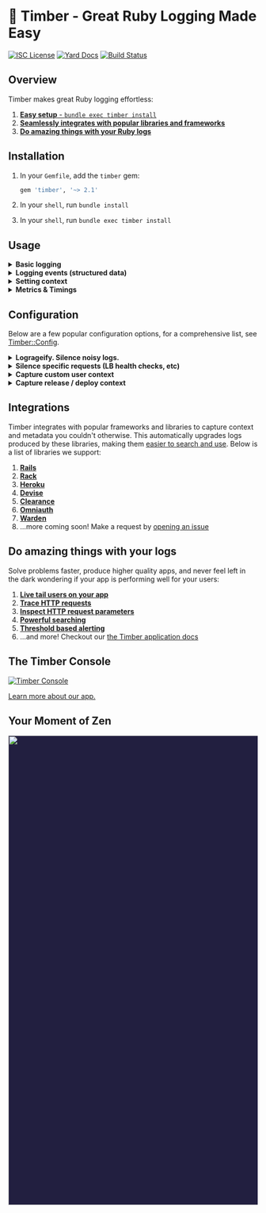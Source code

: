 # 🌲 Timber - Great Ruby Logging Made Easy

[![ISC License](https://img.shields.io/badge/license-ISC-ff69b4.svg)](LICENSE.md)
[![Yard Docs](http://img.shields.io/badge/yard-docs-blue.svg)](http://www.rubydoc.info/github/timberio/timber-ruby)
[![Build Status](https://travis-ci.org/timberio/timber-ruby.svg?branch=master)](https://travis-ci.org/timberio/timber-ruby)

## Overview

Timber makes great Ruby logging effortless:

1. [**Easy setup** - `bundle exec timber install`](#installation)
2. [**Seamlessly integrates with popular libraries and frameworks**](#integrations)
3. [**Do amazing things with your Ruby logs**](#do-amazing-things-with-your-logs)


## Installation

1. In your `Gemfile`, add the `timber` gem:

    ```ruby
    gem 'timber', '~> 2.1'
    ```

2. In your `shell`, run `bundle install`

3. In your `shell`, run `bundle exec timber install`


## Usage

<details><summary><strong>Basic logging</strong></summary><p>

Use the `Timber::Logger` just like you would `::Logger`:

```ruby
logger.debug("Debug message")
logger.info("Info message")
logger.warn("Warn message")
logger.error("Error message")
logger.fatal("Fatal message")
```

We encourage standard / traditional log messages for non-meaningful events. And because Timber
[augments](https://timber.io/docs/concepts/structuring-through-augmentation) your logs with
metadata, you don't have to worry about making every log structured!

---

</p></details>

<details><summary><strong>Logging events (structured data)</strong></summary><p>

Logging events allows you to log structured data without sacrificing readability or worrying about
structured data name or type conflicts. Keep in mind, Timber defines common events in the
[`Timber::Events`](http://www.rubydoc.info/github/timberio/timber-ruby/Timber/Events) namespace,
which are automatically logged for you through our [integrations](#integrations). You should not
have to maually log events defined there except in special circumstances.

### How to use it

```ruby
logger.warn "Payment rejected", payment_rejected: {customer_id: "abcd1234", amount: 100, reason: "Card expired"}
```

1. [Search it](https://timber.io/docs/app/console/searching) with queries like: `type:payment_rejected` or `payment_rejected.amount:>100`
2. [Alert on it](https://timber.io/docs/app/console/alerts) with threshold based alerts
3. [Graph & visualize it](https://timber.io/docs/app/console/graphing)
4. [View this event's data and context](https://timber.io/docs/app/console/view-metdata-and-context)
5. ...read more in our [docs](https://timber.io/docs/languages/ruby/usage/custom-events)

---

</p></details>

<details><summary><strong>Setting context</strong></summary><p>

Context is amazingly powerful, think of it like join data for your logs. It represents the
environment when the log was written, allowing you to relate logs so you can easily segment them.
It's how Timber is able to accomplish features like
[tailing users](https://timber.io/docs/app/console/tail-a-user) and
[tracing HTTP requests](https://timber.io/docs/app/console/trace-http-requests).
Keep in mind, Timber defines common contexts in the
[`Timber::Contexts`](http://www.rubydoc.info/github/timberio/timber-ruby/Timber/Contexts) namespace,
which are automatically set for you through our [integrations](#integrations). You should not
have to maually set these contexts except in special circumstances.

### How to use it

```ruby
logger.with_context(job: {id: 123}) do
  logger.info("Background job execution started")
  # ... code here
  logger.info("Background job execution completed")
end
```

1. [Search it](https://timber.io/docs/app/console/searching) with queries like: `job.id:123`
2. [View this context when viewing a log's metadata](https://timber.io/docs/app/console/view-metdata-and-context)
3. ...read more in our [docs](https://timber.io/docs/languages/ruby/usage/custom-context)

---

</p></details>

<details><summary><strong>Metrics & Timings</strong></summary><p>

Aggregates destroy details, events tell stories. With Timber, logging metrics and timings is simply
[logging an event](https://timber.io/docs/languages/ruby/usage/custom-events). Timber is based on
modern big-data principles and can aggregate inordinately large data sets in seconds. Logging
events (raw data as it exists), gives you the flexibility in the future to segment and aggregate
your data any way you see fit. This is superior to choosing specific paradigms before hand, when
you are unsure how you'll need to use your data in the future.

### How to use it

Below is a contrived example of timing a background job:

```ruby
timer = Timber::Timer.start
# ... code to time ...
logger.info("Processed background job", background_job: {time_ms: timer})
```

And of course, `time_ms` can also take a `Float` or `Fixnum`:

```ruby
logger.info("Processed background job", background_job: {time_ms: 45.6})
```

Lastly, metrics aren't limited to timings. You can capture any metric you want:

```ruby
logger.info("Credit card charged", credit_card_charge: {amount: 123.23})
```

1. [Search it](https://timber.io/docs/app/console/searching) with queries like: `background_job.time_ms:>500`
2. [Alert on it](https://timber.io/docs/app/console/alerts) with threshold based alerts
3. [View this log's metadata in the console](https://timber.io/docs/app/console/view-metdata-and-context)
4. ...read more in our [docs](https://timber.io/docs/languages/ruby/usage/metrics-and-timings)


</p></details>


## Configuration

Below are a few popular configuration options, for a comprehensive list, see
[Timber::Config](http://www.rubydoc.info/github/timberio/timber-ruby/Timber/Config).

<details><summary><strong>Logrageify. Silence noisy logs.</strong></summary><p>

Timber allows you to silence noisy logs that aren't of value to you, just like
[lograge](https://github.com/roidrage/lograge). As such, we've provided a convenience configuration
option for anyone transitioning from lograge.

### How to use it

```ruby
# config/initializers/timber.rb

config = Timber::Config.instance
config.logrageify!()
```

### How it works

It turns this:

```
Started GET "/" for 127.0.0.1 at 2012-03-10 14:28:14 +0100
Processing by HomeController#index as HTML
  Rendered text template within layouts/application (0.0ms)
  Rendered layouts/_assets.html.erb (2.0ms)
  Rendered layouts/_top.html.erb (2.6ms)
  Rendered layouts/_about.html.erb (0.3ms)
  Rendered layouts/_google_analytics.html.erb (0.4ms)
Completed 200 OK in 79ms (Views: 78.8ms | ActiveRecord: 0.0ms)
```

Into this:

```
Get "/" sent 200 OK in 79ms @metadata {...}
```

Internally this is equivalent to:

```ruby
# config/initializers/timber.rb

config = Timber::Config.instance
config.integrations.action_controller.silence = true
config.integrations.action_view.silence = true
config.integrations.active_record.silence = true
config.integrations.rack.http_events.collapse_into_single_event = true
```

### Pro-tip: Keep controller call logs (recommended)

Feel free to deviate and customize which logs you silence. We recommend a slight deviation
from lograge with the following settings:

```ruby
# config/initializers/timber.rb

config = Timber::Config.instance
config.integrations.action_view.silence = true
config.integrations.active_record.silence = true
config.integrations.rack.http_events.collapse_into_single_event = true
```

This does _not_ silence the controller call log event. This is because Timber captures the
parameters passed to the controller, which are generally valuable when debugging.

For a full list of integration settings, see
[Timber::Config::Integrations](http://www.rubydoc.info/github/timberio/timber-ruby/Timber/Config/Integrations)

---

</p></details>

<details><summary><strong>Silence specific requests (LB health checks, etc)</strong></summary><p>

Silencing noisy requests can be helpful for silencing load balance health checks, bot scanning,
or activity that generally is not meaningful to you.

### How to use it

The following will silence all `[GET] /_health` requests:

```ruby
# config/initializers/timber.rb

config = Timber::Config.instance
config.integrations.rack.http_events.silence_request = lambda do |rack_env, rack_request|
  rack_request.path == "/_health"
end
```

We require a block because it gives you complete control over how you want to silence requests.
The first parameter being the traditional Rack env hash, the second being a
[Rack Request](http://www.rubydoc.info/gems/rack/Rack/Request) object.

---

</p></details>

<details><summary><strong>Capture custom user context</strong></summary><p>

By default Timber automatically captures user context for most of the popular authentication
libraries (Devise, Omniauth, and Clearance). See
[Timber::Integrations::Rack::UserContext](http://www.rubydoc.info/github/timberio/timber-ruby/Timber/Integrations/Rack/UserContext)
for a complete list.

### How to use it

In cases where you Timber doesn't support your strategy, or you want to customize it further,
you can do so like:

```ruby
# config/initializers/timber.rb

config = Timber::Config.instance
config.integrations.rack.user_context.custom_user_hash = lambda do |rack_env|
  user = rack_env['warden'].user
  if user
    {
      id: user.id, # unique identifier for the user, can be an integer or string,
      name: user.name, # identifiable name for the user,
      email: user.email, # user's email address
    }
  else
    nil
  end
end
```

*All* of the user hash keys are optional, but you must provide at least one.

---

</p></details>

<details><summary><strong>Capture release / deploy context</strong></summary><p>

[Timber::Contexts::Release](http://www.rubydoc.info/github/timberio/timber-ruby/Timber/Contexts/Release)
tracks the current application release and version.

### How to use it

If you're on Heroku, simply enable the
[dyno metadata](https://devcenter.heroku.com/articles/dyno-metadata) feature. If you are not,
set the following environment variables and this context will be added automatically:

1. `RELEASE_COMMIT` - Ex: `2c3a0b24069af49b3de35b8e8c26765c1dba9ff0`
2. `RELEASE_CREATED_AT` - Ex: `2015-04-02T18:00:42Z`
3. `RELEASE_VERSION` - Ex: `v2.3.1`

All variables are optional, but at least one must be present.

---

</p></details>


## Integrations

Timber integrates with popular frameworks and libraries to capture context and metadata you
couldn't otherwise. This automatically upgrades logs produced by these libraries, making them
[easier to search and use](#do-amazing-things-with-your-logs). Below is a list of libraries we
support:

1. [**Rails**](https://timber.io/docs/languages/ruby/integrations/rails)
2. [**Rack**](https://timber.io/docs/languages/ruby/integrations/rack)
3. [**Heroku**](https://timber.io/docs/languages/ruby/integrations/heroku)
4. [**Devise**](https://timber.io/docs/languages/ruby/integrations/devise)
5. [**Clearance**](https://timber.io/docs/languages/ruby/integrations/clearnace)
6. [**Omniauth**](https://timber.io/docs/languages/ruby/integrations/omniauth)
7. [**Warden**](https://timber.io/docs/languages/ruby/integrations/devise)
8. ...more coming soon! Make a request by [opening an issue](https://github.com/timberio/timber-ruby/issues/new)


## Do amazing things with your logs

Solve problems faster, produce higher quality apps, and never feel left in the dark wondering if
your app is performing well for your users:

1. [**Live tail users on your app**](https://timber.io/docs/app/console/tail-a-user)
2. [**Trace HTTP requests**](https://timber.io/docs/app/console/trace-http-requests)
3. [**Inspect HTTP request parameters**](https://timber.io/docs/app/console/inspect-http-requests)
4. [**Powerful searching**](https://timber.io/docs/app/console/searching)
5. [**Threshold based alerting**](https://timber.io/docs/app/alerts)
6. ...and more! Checkout our [the Timber application docs](https://timber.io/docs/app)


## The Timber Console

[![Timber Console](http://files.timber.io/images/readme-interface7.gif)](https://timber.io/docs/app)

[Learn more about our app.](https://timber.io/docs/app)

## Your Moment of Zen

<p align="center" style="background: #221f40;">
<a href="https://timber.io"><img src="http://files.timber.io/images/readme-log-truth.png" height="947" /></a>
</p>
